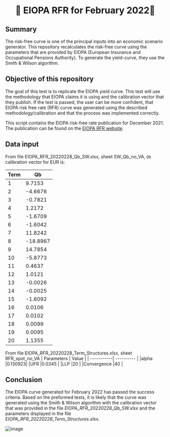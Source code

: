 <h1 align="center" style="border-botom: none">
  <b>
    🐍 EIOPA RFR for February 2022🐍     
  </b>
</h1>

## Summary
The risk-free curve is one of the principal inputs into an economic scenario generator. This repository recalculates the risk-free curve using the parameters that are provided by EIOPA (European Insurance and Occupational Pensions Authority). To generate the yield-curve, they use the Smith & Wilson algorithm.

## Objective of this repository

The goal of this test is to replicate the EIOPA yield curve. This test will use the methodology that EIOPA claims it is using and the calibration vector that they publish. If the test is passed, the user can be more confident, that EIOPA risk free rate (RFR) curve was generated using the described methodology/calibration and that the process was implemented correctly. 

This script contains the EIOPA risk-free rate publication for December 2021. The publication can be found on the [EIOPA RFR website](https://www.eiopa.europa.eu/tools-and-data/risk-free-interest-rate-term-structures_en).

## Data input
From file EIOPA_RFR_20220228_Qb_SW.xlsx, sheet SW_Qb_no_VA, `Qb` calibration vector for EUR is: 

| Term       | Qb         | 
| -----------| ---------- | 
|1	| 9.7153 |
|2	|-4.6676 |
|3	|-0.7821 |
|4	| 1.2172 |
|5	|-1.6709 |
|6	|-1.6042 |
|7	| 11.8242 |
|8	|-18.8967 |
|9	| 14.7854 |
|10	|-5.8773 |
|11	| 0.4637 |
|12	| 1.0121 |
|13	|-0.0026 |
|14	|-0.0025 |
|15	|-1.6092 |
|16	| 0.0106 |
|17	| 0.0102 |
|18	| 0.0099 |
|19	| 0.0095 |
|20	| 1.1355 |


From file EIOPA_RFR_20220228_Term_Structures.xlsx, sheet RFR_spot_no_VA
| Parameters  | Value     | 
| -----------| ---------- | 
|alpha	|0.130923|
|UFR	|0.0345 |
|LLP	|20 |
|Convergence	|40 |

## Conclusion

The EIOPA curve generated for February 2022 has passed the success criteria. Based on the preformed tests, it is likely that the curve was generated using the Smith & Wilson algorithm with the calibration vector that was provided in the file *EIOPA_RFR_20220228_Qb_SW.xlsx* and the parameters displayed in the file *EIOPA_RFR_20220228_Term_Structures.xlsx*.


![image](https://user-images.githubusercontent.com/95974474/210177560-650a9b06-f13a-4904-9724-731131321706.png)




